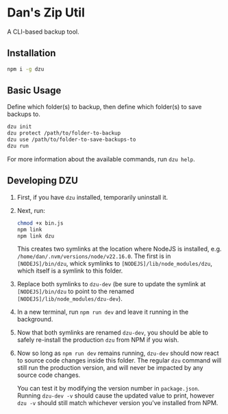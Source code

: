 # Dan's Zip Util

A CLI-based backup tool.

## Installation

```sh
npm i -g dzu
```

## Basic Usage

Define which folder(s) to backup, then define which folder(s) to save backups to.

```sh
dzu init
dzu protect /path/to/folder-to-backup
dzu use /path/to/folder-to-save-backups-to
dzu run
```

For more information about the available commands, run `dzu help`.

## Developing DZU

1. First, if you have `dzu` installed, temporarily uninstall it.

2. Next, run:

   ```sh
   chmod +x bin.js
   npm link
   npm link dzu
   ```

   This creates two symlinks at the location where NodeJS is installed, e.g. `/home/dan/.nvm/versions/node/v22.16.0`. The first is in `[NODEJS]/bin/dzu`, whick symlinks to `[NODEJS]/lib/node_modules/dzu`, which itself is a symlink to this folder.

3. Replace both symlinks to `dzu-dev` (be sure to update the symlink at `[NODEJS]/bin/dzu` to point to the renamed `[NODEJS]/lib/node_modules/dzu-dev`).

4. In a new terminal, run `npm run dev` and leave it running in the background.

5. Now that both symlinks are renamed `dzu-dev`, you should be able to safely re-install the production `dzu` from NPM if you wish.

6. Now so long as `npm run dev` remains running, `dzu-dev` should now react to source code changes inside this folder. The regular `dzu` command will still run the production version, and will never be impacted by any source code changes.

   You can test it by modifying the version number in `package.json`. Running `dzu-dev -v` should cause the updated value to print, however `dzu -v` should still match whichever version you've installed from NPM.
